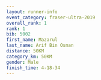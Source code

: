 ```yaml
---
layout: runner-info 
event_category: fraser-ultra-2019 
overall_rank: 1
rank: 1
bib: 5002
first_name: Mazarul
last_name: Arif Bin Osman
distance: 50KM
category_km: 50KM
gender: Male
finish_time: 4-18-34
---
```

